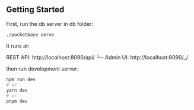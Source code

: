## Getting Started

First, run the db server in db folder:

```bash
./pocketbase serve
```

It runs at:

REST API: http://localhost:8090/api/
└─ Admin UI: http://localhost:8090/\_/

then run development server:

```bash
npm run dev
# or
yarn dev
# or
pnpm dev
```

